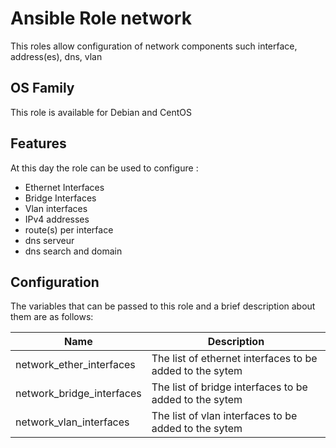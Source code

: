 Ansible Role network
========

This roles allow configuration of network components such interface, address(es), dns, vlan

## OS Family

This role is available for Debian and CentOS

## Features

At this day the role can be used to configure :

  * Ethernet Interfaces
  * Bridge Interfaces
  * Vlan interfaces
  * IPv4 addresses
  * route(s) per interface
  * dns serveur
  * dns search and domain


## Configuration

The variables that can be passed to this role and a brief description about them are as follows:

| Name                              | Description                                               |
| --------                          | --------------------------------------------------------- |
| network_ether_interfaces          |  The list of ethernet interfaces to be added to the sytem |
| network_bridge_interfaces         |  The list of bridge interfaces to be added to the sytem   |
| network_vlan_interfaces           | The list of vlan interfaces to be added to the sytem      |